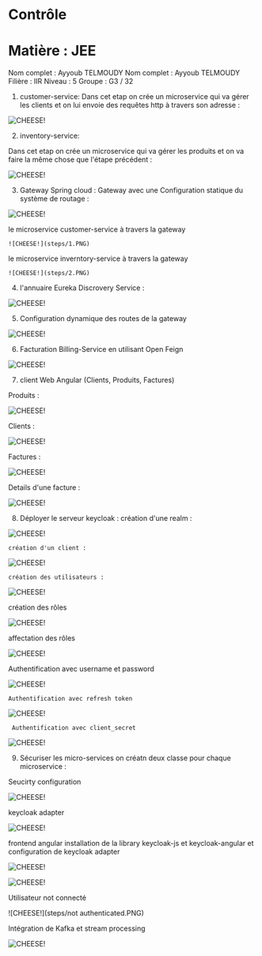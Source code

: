 
# Contrôle           
# Matière : JEE 
Nom complet : Ayyoub TELMOUDY
Nom complet : Ayyoub TELMOUDY
Filière : IIR Niveau : 5 
Groupe : G3 / 32

1) customer-service:
 Dans cet etap on crée un microservice qui va gérer les clients et on lui envoie des requêtes http à travers son adresse :
 
![CHEESE!](steps/customers_microservice.PNG)

2) inventory-service:

 Dans cet etap on crée un microservice qui va gérer les produits et on va faire la même chose que l'étape précédent :
 
 ![CHEESE!](steps/products_microservice.PNG)
 
 3) Gateway Spring cloud :
    Gateway avec une Configuration statique du système de routage :
 
 ![CHEESE!](steps/gateway_static_configuration.PNG)

  le microservice customer-service à travers la gateway 

    ![CHEESE!](steps/1.PNG)

  le microservice inverntory-service à travers la gateway

    ![CHEESE!](steps/2.PNG)

 4) l'annuaire Eureka Discrovery Service :

   ![CHEESE!](steps/eruka_server.PNG)

 5) Configuration dynamique des routes de la gateway
 
  ![CHEESE!](steps/dynamic_configuration_gateway.PNG)
  
 6) Facturation Billing-Service en utilisant Open Feign
 
  ![CHEESE!](steps/billing_microservices.PNG)
  
7) client Web Angular (Clients, Produits, Factures)

 Produits :

 ![CHEESE!](steps/products.PNG)
 
  Clients :

 ![CHEESE!](steps/customers.PNG)
 
  Factures :

 ![CHEESE!](steps/orders.PNG)
 
  Details d'une facture :

 ![CHEESE!](steps/order-details.PNG)
 
 8) Déployer le serveur keycloak :
   création d'une realm :
   
 ![CHEESE!](steps/create_realm.PNG)
 
 
    création d'un client :
   
 ![CHEESE!](steps/create_client.PNG)
 
 
    création des utilisateurs :
   
 ![CHEESE!](steps/Users.PNG)
 
 
 création des rôles 
 
 ![CHEESE!](steps/create_roles.PNG)
 
 
  affectation des rôles 
 
 ![CHEESE!](steps/assign_roles.PNG)
 
   Authentification avec username et password  
 
 ![CHEESE!](steps/mode_1.PNG)
 
 
    Authentification avec refresh token  
 
 ![CHEESE!](steps/mode_2.PNG)
 
 
     Authentification avec client_secret
 
 ![CHEESE!](steps/mode_3.PNG)
 
 9) Sécuriser les micro-services on créatn deux classe pour chaque microservice : 
 
 Seucirty configuration
 
 ![CHEESE!](steps/security_configuration.PNG)
 
  
keycloak adapter
 
 ![CHEESE!](steps/keycloak_adapter.PNG)
 
 
frontend angular
installation de la library keycloak-js et keycloak-angular et configuration de keycloak adapter

 ![CHEESE!](steps/keycloak1.PNG.PNG)

 
![CHEESE!](steps/keycloak2.PNG.PNG)
 
 Utilisateur not connecté
 
  ![CHEESE!](steps/not authenticated.PNG)

 Intégration de Kafka et stream processing
 
  ![CHEESE!](steps/stream.PNG)
 
 
 
 
 
 
